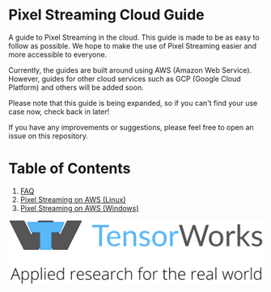 # Pixel Streaming Cloud Guide
A guide to Pixel Streaming in the cloud. This guide is made to be as easy to follow as possible. We hope to make the use of Pixel Streaming easier and more accessible to everyone.

Currently, the guides are built around using AWS (Amazon Web Service). However, guides for other cloud services such as GCP (Google Cloud Platform) and others will be added soon.

Please note that this guide is being expanded, so if you can't find your use case now, check back in later!

If you have any improvements or suggestions, please feel free to open an issue on this repository.

# Table of Contents

1. [FAQ](FAQ.md)
2. [Pixel Streaming on AWS (Linux)](Pixel%20Streaming%20on%20AWS%20(Linux).md)
3. [Pixel Streaming on AWS (Windows)](Pixel%20Streaming%20on%20AWS%20(Windows).md)


[![TensorLogo](Logo/logo-with-tagline.svg)](https://tensorworks.com.au/)